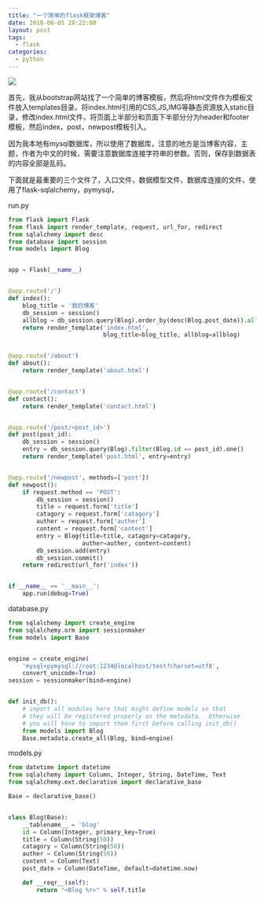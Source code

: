 ```yaml
---
title: "一个简单的flask框架博客"
date: 2018-06-05 20:22:00
layout: post
tags: 
  - flask
categories:
  - python
---
```


![](https://krazel-1256848099.cos.ap-chengdu.myqcloud.com/img/TIM-20180605202208.png)

首先，我从bootstrap网站找了一个简单的博客模板，然后将html文件作为模板文件放入templates目录，将index.html引用的CSS,JS,IMG等静态资源放入static目录，修改index.html文件，将页面上半部分和页面下半部分分为header和footer模板，然后index，post，newpost模板引入。

<!--more-->

因为我本地有mysql数据库，所以使用了数据库，注意的地方是当博客内容，主题，作者为中文的时候，需要注意数据库连接字符串的参数。否则，保存到数据表的内容全部是乱码。

下面就是最重要的三个文件了，入口文件，数据模型文件，数据库连接的文件，使用了flask-sqlalchemy，pymysql，

run.py
```python
from flask import Flask
from flask import render_template, request, url_for, redirect
from sqlalchemy import desc
from database import session
from models import Blog


app = Flask(__name__)


@app.route('/')
def index():
    blog_title = '我的博客'
    db_session = session()
    allblog = db_session.query(Blog).order_by(desc(Blog.post_date)).all()
    return render_template('index.html',
                           blog_title=blog_title, allblog=allblog)


@app.route('/about')
def about():
    return render_template('about.html')


@app.route('/contact')
def contact():
    return render_template('contact.html')


@app.route('/post/<post_id>')
def post(post_id):
    db_session = session()
    entry = db_session.query(Blog).filter(Blog.id == post_id).one()
    return render_template('post.html', entry=entry)


@app.route('/newpost', methods=['post'])
def newpost():
    if request.method == 'POST':
        db_session = session()
        title = request.form['title']
        catagory = request.form['catagory']
        auther = request.form['auther']
        content = request.form['content']
        entry = Blog(title=title, catagory=catagory,
                     auther=auther, content=content)
        db_session.add(entry)
        db_session.commit()
    return redirect(url_for('index'))


if __name__ == '__main__':
    app.run(debug=True)
```

database.py
```python
from sqlalchemy import create_engine
from sqlalchemy.orm import sessionmaker
from models import Base


engine = create_engine(
    'mysql+pymysql://root:1234@localhost/test?charset=utf8',
    convert_unicode=True)
session = sessionmaker(bind=engine)


def init_db():
    # import all modules here that might define models so that
    # they will be registered properly on the metadata.  Otherwise
    # you will have to import them first before calling init_db()
    from models import Blog
    Base.metadata.create_all(Blog, bind=engine)

```

models.py
```python
from datetime import datetime
from sqlalchemy import Column, Integer, String, DateTime, Text
from sqlalchemy.ext.declarative import declarative_base

Base = declarative_base()


class Blog(Base):
    __tablename__ = 'blog'
    id = Column(Integer, primary_key=True)
    title = Column(String(50))
    catagory = Column(String(50))
    auther = Column(String(50))
    content = Column(Text)
    post_date = Column(DateTime, default=datetime.now)

    def __reqr__(self):
        return "<Blog %r>" % self.title

```
